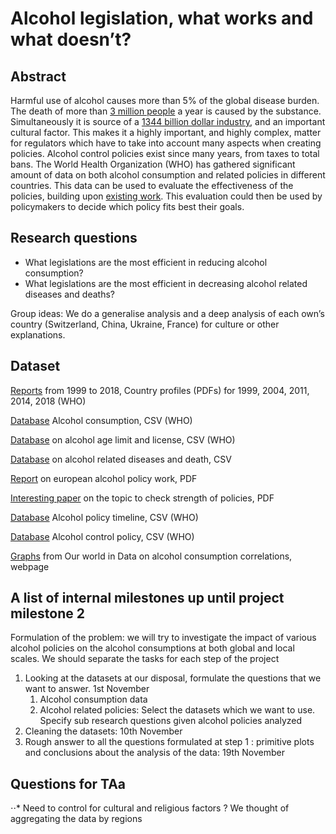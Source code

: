 # Alcohol legislation, what works and what doesn’t?

## Abstract
Harmful use of alcohol causes more than 5% of the global disease burden. The death of more than [3 million people](https://www.who.int/news-room/detail/21-09-2018-harmful-use-of-alcohol-kills-more-than-3-million-people-each-year--most-of-them-men) a year is caused by the substance. Simultaneously it is source of a [1344 billion dollar industry](https://www.statista.com/statistics/696641/market-value-alcoholic-beverages-worldwide/), and an important cultural factor. This makes it a highly important, and highly complex, matter for regulators which have to take into account many aspects when creating policies.
Alcohol control policies exist since many years, from taxes to total bans. The World Health Organization (WHO) has gathered significant amount of data on both alcohol consumption and related policies in different countries. This data can be used to evaluate the effectiveness of the policies, building upon [existing work](https://www.ncbi.nlm.nih.gov/pmc/articles/PMC1876414/). This evaluation could then be used by policymakers to decide which policy fits best their goals.

## Research questions
* What legislations are the most efficient in reducing alcohol consumption?
* What legislations are the most efficient in decreasing alcohol related diseases and deaths?

Group ideas: We do a generalise analysis and a deep analysis of each own’s country (Switzerland, China, Ukraine, France) for culture or other explanations.


## Dataset
[Reports]( https://www.who.int/substance_abuse/publications/alcohol/en/) from 1999 to 2018, Country profiles (PDFs) for 1999, 2004, 2011, 2014, 2018 (WHO)

[Database](https://gateway.euro.who.int/en/indicators/hfa_426-3050-pure-alcohol-consumption-litres-per-capita-age-15plus/) Alcohol consumption, CSV (WHO)

[Database](https://www.who.int/gho/alcohol/policies/en/) on alcohol age limit and license, CSV (WHO)

[Database](https://www.who.int/gho/alcohol/harms_consequences/en/) on alcohol related diseases and death, CSV

[Report](https://www.eurocare.org/media/GENERAL/docs/reports/2016europeanreportonalcoholpolicy.pdf) on european alcohol policy work, PDF

[Interesting paper](https://www.ncbi.nlm.nih.gov/pmc/articles/PMC1876414/) on the topic to check strength of policies, PDF

[Database](http://apps.who.int/gho/data/node.alc.region-AFR?lang=en&showonly=region-AFR) Alcohol policy timeline, CSV (WHO)

[Database](http://apps.who.int/gho/data/node.alc.region-AFR?lang=en&showonly=region-AFR)  Alcohol control policy, CSV (WHO)

[Graphs](https://ourworldindata.org/alcohol-consumption) from Our world in Data on alcohol consumption correlations, webpage


## A list of internal milestones up until project milestone 2
Formulation of the problem: we will try to investigate the impact of various alcohol policies on the alcohol consumptions at both global and local scales.
We should separate the tasks for each step of the project
1. Looking at the datasets at our disposal, formulate the questions that we want to answer. 1st November
	1. Alcohol consumption data
	2. Alcohol related policies: Select the datasets which we want to use. Specify sub research questions given alcohol policies analyzed
1. Cleaning the datasets: 10th November
1. Rough answer to all the questions formulated at step 1 : primitive plots and conclusions about the analysis of the data: 19th November


## Questions for TAa
⋅⋅* Need to control for cultural and religious factors ? We thought of aggregating the data by regions
